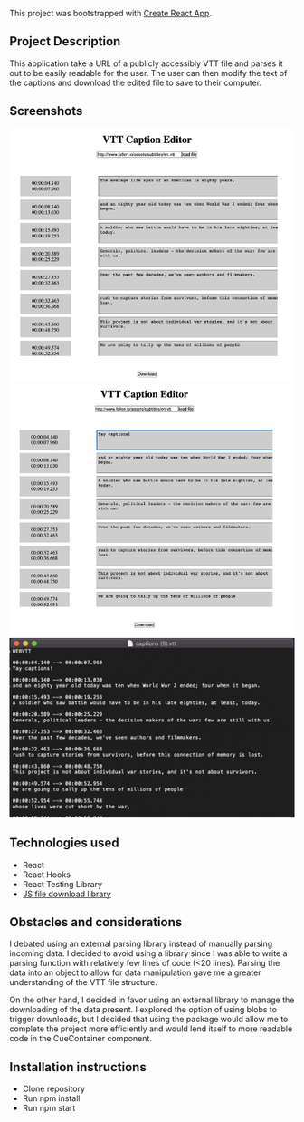 This project was bootstrapped with [Create React App](https://github.com/facebook/create-react-app).

## Project Description

This application take a URL of a publicly accessibly VTT file and parses it out to be easily readable for the user. The user can then modify the text of the captions and download the edited file to save to their computer. 

## Screenshots

![loaded file](./public/screenshots/vtt-screen-1.png)
![editing a file](./public/screenshots/vtt-screen-2.png)
![downloaded file](./public/screenshots/vtt-screen-3.png)

## Technologies used
 - React
 - React Hooks
 - React Testing Library
 - [JS file download library](https://github.com/kennethjiang/js-file-download/issues)

 ## Obstacles and considerations

 I debated using an external parsing library instead of manually parsing incoming data. I decided to avoid using a library since I was able to write a parsing function with relatively few lines of code (<20 lines). Parsing the data into an object to allow for data manipulation gave me a greater understanding of the VTT file structure.  

On the other hand, I decided in favor using an external library to manage the downloading of the data present. I explored the option of using blobs to trigger downloads, but I decided that using the package would allow me to complete the project more efficiently and would lend itself to more readable code in the CueContainer component.

## Installation instructions
- Clone repository
- Run npm install
- Run npm start